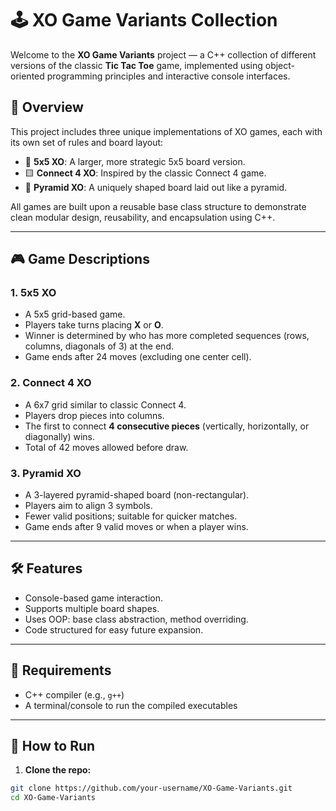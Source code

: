 # 🕹️ XO Game Variants Collection

Welcome to the **XO Game Variants** project — a C++ collection of different versions of the classic **Tic Tac Toe** game, implemented using object-oriented programming principles and interactive console interfaces.

## 🧠 Overview

This project includes three unique implementations of XO games, each with its own set of rules and board layout:

- 🔳 **5x5 XO**: A larger, more strategic 5x5 board version.
- 🟨 **Connect 4 XO**: Inspired by the classic Connect 4 game.
- 🔺 **Pyramid XO**: A uniquely shaped board laid out like a pyramid.

All games are built upon a reusable base class structure to demonstrate clean modular design, reusability, and encapsulation using C++.

---
## 🎮 Game Descriptions

### 1. 5x5 XO

- A 5x5 grid-based game.
- Players take turns placing **X** or **O**.
- Winner is determined by who has more completed sequences (rows, columns, diagonals of 3) at the end.
- Game ends after 24 moves (excluding one center cell).

### 2. Connect 4 XO

- A 6x7 grid similar to classic Connect 4.
- Players drop pieces into columns.
- The first to connect **4 consecutive pieces** (vertically, horizontally, or diagonally) wins.
- Total of 42 moves allowed before draw.

### 3. Pyramid XO

- A 3-layered pyramid-shaped board (non-rectangular).
- Players aim to align 3 symbols.
- Fewer valid positions; suitable for quicker matches.
- Game ends after 9 valid moves or when a player wins.

---

## 🛠️ Features

- Console-based game interaction.
- Supports multiple board shapes.
- Uses OOP: base class abstraction, method overriding.
- Code structured for easy future expansion.

---

## 🧩 Requirements

- C++ compiler (e.g., `g++`)
- A terminal/console to run the compiled executables

---

## 🚀 How to Run

1. **Clone the repo:**

```bash
git clone https://github.com/your-username/XO-Game-Variants.git
cd XO-Game-Variants

